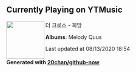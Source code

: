 ## Currently Playing on YTMusic

[<img align="left" width="100" src="https://lh3.googleusercontent.com/OCgMadEejAf1WqP_i5H82cDSEJ_oyuLfIcxeTXih6QzC9KMB_3QRKG_qEyhPXDjVZ5BtvGb9Lo0pmeRR">](https://music.youtube.com/channel/UCYVBzfV5IEk3bCMyPeqV1fg)

더 크로스 - 희망

**Albums**: Melody Quus

Last updated at 08/13/2020 18:54

#### Generated with [20chan/github-now](https://github.com/20chan/github-now)


<!--
**20chan/20chan** is a ✨ _special_ ✨ repository because its `README.md` (this file) appears on your GitHub profile.

Here are some ideas to get you started:

- 🔭 I’m currently working on ...
- 🌱 I’m currently learning ...
- 👯 I’m looking to collaborate on ...
- 🤔 I’m looking for help with ...
- 💬 Ask me about ...
- 📫 How to reach me: ...
- 😄 Pronouns: ...
- ⚡ Fun fact: ...
-->
